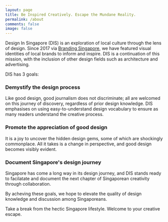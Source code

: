 ```yaml
---
layout: page
title: Be Inspired Creatively. Escape the Mundane Reality.
permalink: /about
comments: false
image: false
---
```


Design In Singapore (DIS) is an exploration of local culture through the lens of design. Since 2017 via <a href="https://www.brandingsingapore.blogspot.com">Branding Singapore</a>, we have featured visual identities of local brands to inform and inspire. DIS is a continuation of this mission, with the inclusion of other design fields such as architecture and advertising. 

DIS has 3 goals:


<h3>Demystify the design process</h3>
Like good design, good journalism does not discriminate; all are welcomed on this journey of discovery, regardless of prior design knowledge. DIS emphasises on using easy-to-understand design vocabulary to ensure as many readers understand the creative process.


<h3>Promote the appreciation of good design</h3>
It is a joy to uncover the hidden design gems, some of which are shockingly commonplace. All it takes is a change in perspective, and good design becomes visibly evident. 


<h3>Document Singapore's design journey</h3>
Singapore has come a long way in its design journey, and DIS stands ready to facilatate and document the next chapter of Singaporean creativity through collaboration. 


By acheving these goals, we hope to elevate the quality of design knowledge and discussion among Singaporeans. 

Take a break from the hectic Singapore lifestyle. Welcome to your creative escape. 
